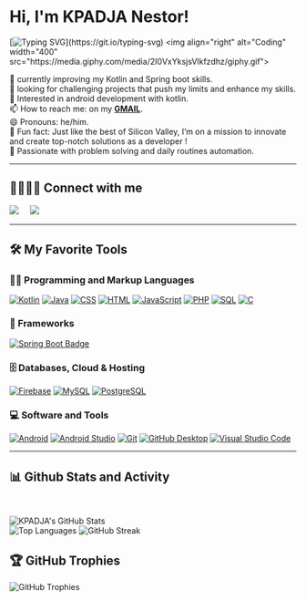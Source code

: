 # Hi, I'm KPADJA Nestor!

[![Typing SVG](https://readme-typing-svg.demolab.com?font=Fira+Code&pause=1000&color=blue&width=435&lines=Welcome+on+my+github+!;I'm+a+passionate+developer,;Software+Engineering+Student%2C;Kotlin+and+Spring+Boot+app+dev.)](https://git.io/typing-svg)
<img align="right" alt="Coding" width="400" src="https://media.giphy.com/media/2I0VxYksjsVlkfzdhz/giphy.gif">

🌱 currently improving my Kotlin and Spring boot skills. <br>
👯 looking for challenging projects that push my limits and enhance my skills.<br> 
💬 Interested in android  development with kotlin.<br>
📫 How to reach me: on my <span><strong><a href="mailto:kpadjanestor78@gmail.com">GMAIL</a></strong></span>.  <br>
😄 Pronouns: he/him.<br>
🚀 Fun fact: Just like the best of Silicon Valley, I’m on a mission to innovate and create top-notch solutions as a developer !<br> 
👨‍ Passionate with problem solving and daily routines automation. <br> 

<hr/>
<summary><h2>🫱🏼‍🫲🏾 Connect with me</h2></summary>
<p align="left">
  <a href="mailto:kpadjanestor78@gmail.com"><img src="https://img.shields.io/badge/gmail-%23D14836.svg?&style=for-the-badge&logo=gmail&logoColor=white" /></a>&nbsp;&nbsp;&nbsp;&nbsp;
  <a href="https://www.linkedin.com/in/nestor-kpadja-7488282ab/"><img src="https://img.shields.io/badge/linkedin-%230077B5.svg?&style=for-the-badge&logo=linkedin&logoColor=white" /></a>&nbsp;&nbsp;&nbsp;&nbsp;
</p>

<hr/>

<summary><h2>🛠️ My Favorite Tools</h2></summary>


  <h3>👨‍💻 Programming and Markup Languages</h3>

 <p>
      <a href="https://github.com/search?q=user%3Atchindou+language%3Akotlin"> <img alt="Kotlin" src="https://img.shields.io/badge/Kotlin-0095D5.svg?logo=kotlin&logoColor=white"></a>
      <a href="https://github.com/search?q=user%3Atchindou+language%3Ajava"> <img alt="Java" src="https://img.shields.io/badge/Java-ED8B00.svg?logo=openjdk&logoColor=white"></a>
      <a href="https://github.com/search?q=user%3Atchindou+language%3Acss"><img alt="CSS" src="https://img.shields.io/badge/CSS-1572B6.svg?logo=css3&logoColor=white"></a>
      <a href="https://github.com/search?q=user%3Atchindou+language%3Ahtml"><img alt="HTML" src="https://img.shields.io/badge/HTML-E34F26.svg?logo=html5&logoColor=white"></a>
      <a href="https://github.com/search?q=user%3Atchindou+language%3Ajavascript"><img alt="JavaScript" src="https://img.shields.io/badge/JavaScript-F7DF1E.svg?logo=javascript&logoColor=black"></a>
      <a href="https://github.com/search?q=user%3Atchindou+language%3Aphp"><img alt="PHP" src="https://img.shields.io/badge/PHP-777BB4.svg?logo=php&logoColor=white"></a>
      <a href="https://github.com/search?q=user%3Atchindou+language%3Asql"><img alt="SQL" src="https://custom-icon-badges.demolab.com/badge/SQL-025E8C.svg?logo=database&logoColor=white"></a>
      <a href="https://github.com/search?q=user%3Atchindou+language%3Ac"><img alt="C" src="https://img.shields.io/badge/c-%2300599C.svg?logo=c&logoColor=white"></a>
  
  </p>

  <h3>🧰 Frameworks </h3>
<a href="https://spring.io/projects/spring-boot">
    <img src="https://img.shields.io/badge/Spring%20Boot-6DB33F?logo=springboot&logoColor=white" alt="Spring Boot Badge">
</a>



  <h3>🗄️ Databases, Cloud & Hosting</h3>

  <p>
      <a href="#"><img alt="Firebase" src="https://img.shields.io/badge/Firebase-00f.svg?logo=Firebase&logoColor=white"></a>   
      <a href="#"><img alt="MySQL" src="https://img.shields.io/badge/MySQL-00f.svg?logo=mysql&logoColor=white"></a>
      <a href="#"><img alt="PostgreSQL" src ="https://img.shields.io/badge/PostgreSQL-316192.svg?logo=postgresql&logoColor=white"></a>
  </p>


<h3>💻 Software and Tools</h3>
  <p>
      <a href="#"><img alt="Android" src="https://img.shields.io/badge/Android-3DDC84?logo=android&logoColor=white"></a>
      <a href="#"><img alt="Android Studio" src="https://img.shields.io/badge/Android%20Studio-008678.svg?logo=android-studio&logoColor=white"></a>
      <a href="#"><img alt="Git" src="https://img.shields.io/badge/Git-F05033.svg?logo=git&logoColor=white"></a>
      <a href="#"><img alt="GitHub Desktop" src="https://img.shields.io/badge/GitHub%20Desktop-8034A9.svg?logo=github&logoColor=white"></a>
      <!--<a href="#"><img alt="VS Code" src="https://img.shields.io/badge/VS%20Code%20Insiders-35b393.svg?logo=visual-studio-code&logoColor=white"></a>-->
      <a href="#"><img alt="Visual Studio Code" src="https://img.shields.io/badge/Visual%20Studio%20Code-0078d7.svg?logo=visual-studio-code&logoColor=white"></a>
  </p>

<hr/>

<!---
Nestor9j123/Nestor9j123 is a ✨ special ✨ repository because its `README.md` (this file) appears on your GitHub profile.
You can click the Preview link to take a look at your changes.
--->
<summary><h2>📊 Github Stats and Activity</h2></summary> 
  <br/>
<p>

![KPADJA's GitHub Stats](https://github-readme-stats.vercel.app/api?username=Nestor9j123&show_icons=true&theme=radical)  
![Top Languages](https://github-readme-stats.vercel.app/api/top-langs/?username=Nestor9j123&theme=radical)
![GitHub Streak](https://github-readme-streak-stats.herokuapp.com/?user=Nestor9j123&show_icons=true&theme=radical)

## 🏆 GitHub Trophies
![GitHub Trophies](https://github-profile-trophy.vercel.app/?username=Nestor9j123&theme=radical)
